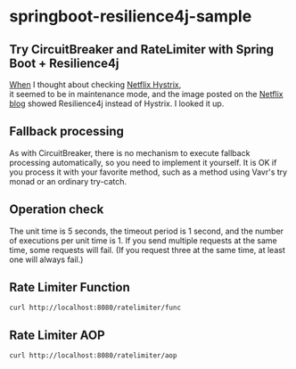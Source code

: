 # springboot-resilience4j-sample

##  Try CircuitBreaker and RateLimiter with Spring Boot + Resilience4j
[When](https://github.com/Netflix/Hystrix) I thought about checking [Netflix Hystrix](https://github.com/Netflix/Hystrix),  
it seemed to be in maintenance mode, and the image posted on the [Netflix blog](https://netflixtechblog.com/netflix-oss-and-spring-boot-coming-full-circle-4855947713a0) showed Resilience4j instead of Hystrix. I looked it up.

##  Fallback processing
As with CircuitBreaker, there is no mechanism to execute fallback processing automatically, so you need to implement it yourself.
It is OK if you process it with your favorite method, such as a method using Vavr's try monad or an ordinary try-catch.

##  Operation check
The unit time is 5 seconds, the timeout period is 1 second, and the number of executions per unit time is 1.
If you send multiple requests at the same time, some requests will fail.
(If you request three at the same time, at least one will always fail.)

## Rate Limiter Function
```
curl http://localhost:8080/ratelimiter/func
```

## Rate Limiter AOP
```
curl http://localhost:8080/ratelimiter/aop
```